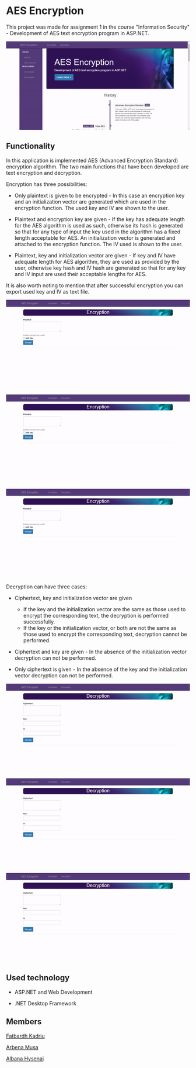 # AES Encryption

This project was made for assignment 1 in the course "Information Security" - Development of AES text encryption program in ASP.NET.

![Application View](READMEresources/Index.gif)

## Functionality

In this application is implemented AES (Advanced Encryption Standard) encryption algorithm. The two main functions that have been developed are text encryption and decryption.

Encryption has three possibilities:

- Only plaintext is given to be encrypted - In this case an encryption key and an initialization vector are generated which are used in the encryption function. The used key and IV are shown to the user.

- Plaintext and encryption key are given - If the key has adequate length for the AES algorithm is used as such, otherwise its hash is generated so that for any type of input the key used in the algorithm has a fixed length acceptable for AES. An initialization vector is generated and attached to the encryption function. The IV used is shown to the user.

- Plaintext, key and initialization vector are given - If key and IV have adequate length for AES algorithm, they are used as provided by the user, otherwise key hash and IV hash are generated so that for any key and IV input are used their acceptable lengths for AES.

It is also worth noting to mention that after successful encryption you can export used key and IV as text file.

![First encryption case](READMEresources/Encryption_1.gif)

![Second encryption case](READMEresources/Encryption_2.gif)

![Third encryption case](READMEresources/Encryption_3.gif)

Decryption can have three cases:

- Ciphertext, key and initialization vector are given

  - If the key and the initialization vector are the same as those used to encrypt the corresponding text, the decryption is performed successfully.
  - If the key or the initialization vector, or both are not the same as those used to encrypt the corresponding text, decryption cannot be performed.

- Ciphertext and key are given - In the absence of the initialization vector decryption can not be performed.

- Only ciphertext is given - In the absence of the key and the initialization vector decryption can not be performed.

![First decryption case/1](READMEresources/Decryption_1.gif)

![First decryption case/2](READMEresources/Decryption_2.gif)

![Second/third decryption cases](READMEresources/Decryption_3.gif)

## Used technology

- ASP.NET and Web Development

- .NET Desktop Framework

## Members

[Fatbardh Kadriu](https://github.com/FatbardhKadriu)

[Arbena Musa](https://github.com/ArbenaMusa)

[Albana Hysenaj](https://github.com/albanah)
